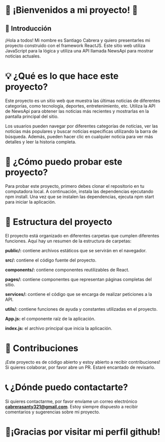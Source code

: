 # 🌟 ¡Bienvenidos a mi proyecto! 🌟
## 📝 Introducción
¡Hola a todos! Mi nombre es Santiago Cabrera y quiero presentarles mi proyecto construido con el framework ReactJS. Este sitio web utiliza JavaScript para la lógica y utiliza una API llamada NewsApi para mostrar noticias actuales.

# 💡 ¿Qué es lo que hace este proyecto?

Este proyecto es un sitio web que muestra las últimas noticias de diferentes categorías, como tecnología, deportes, entretenimiento, etc. Utiliza la API de NewsApi para obtener las noticias más recientes y mostrarlas en la pantalla principal del sitio.

Los usuarios pueden navegar por diferentes categorías de noticias, ver las noticias más populares y buscar noticias específicas utilizando la barra de búsqueda. Además, pueden hacer clic en cualquier noticia para ver más detalles y leer la historia completa.

# 🚀 ¿Cómo puedo probar este proyecto?

Para probar este proyecto, primero debes clonar el repositorio en tu computadora local. A continuación, instala las dependencias ejecutando npm install. Una vez que se instalen las dependencias, ejecuta npm start para iniciar la aplicación.

# 📁 Estructura del proyecto

El proyecto está organizado en diferentes carpetas que cumplen diferentes funciones. Aquí hay un resumen de la estructura de carpetas:

**public/:** contiene archivos estáticos que se servirán en el navegador.

**src/:** contiene el código fuente del proyecto.

**components/:** contiene componentes reutilizables de React.

**pages/:** contiene componentes que representan páginas completas del sitio.

**services/:** contiene el código que se encarga de realizar peticiones a la API.

**utils/:** contiene funciones de ayuda y constantes utilizadas en el proyecto.

**App.js:** el componente raíz de la aplicación.

**index.js:** el archivo principal que inicia la aplicación.

# 🤝 Contribuciones

¡Este proyecto es de código abierto y estoy abierto a recibir contribuciones! Si quieres colaborar, por favor abre un PR. Estaré encantado de revisarlo.

# 📞 ¿Dónde puedo contactarte?

Si quieres contactarme, por favor envíame un correo electrónico **cabrerasanty321@gmail.com**. Estoy siempre dispuesto a recibir comentarios y sugerencias sobre mi proyecto.

# 💖¡Gracias por visitar mi perfil github!
